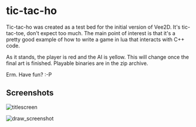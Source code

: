 # tic-tac-ho

Tic-tac-ho was created as a test bed for the initial version of Vee2D. It's tic-tac-toe, don't expect too much. The main point of interest is that it's a pretty good example of how to write a game in lua that interacts with C++ code. 

As it stands, the player is red and the AI is yellow. This will change once the final art is finished. Playable binaries are in the zip archive. 

Erm. Have fun? :-P

## Screenshots

![titlescreen](https://user-images.githubusercontent.com/14270104/124339109-1c6dca00-dc00-11eb-9ead-a3b549b46f23.png)

![draw_screenshot](https://user-images.githubusercontent.com/14270104/124339145-69ea3700-dc00-11eb-9ee9-28f32f452201.png)
